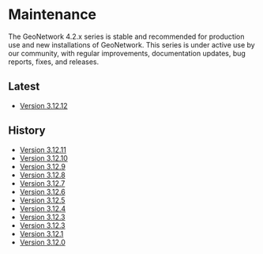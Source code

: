 # Maintenance

The GeoNetwork 4.2.x series is stable and recommended for production use and new installations of GeoNetwork. 
This series is under active use by our community, with regular improvements, documentation updates, bug reports, fixes, and releases.

## Latest

* [Version 3.12.12](../version-3.12.12.md)

## History

* [Version 3.12.11](../version-3.12.11.md)
* [Version 3.12.10](../version-3.12.10.md)
* [Version 3.12.9](../version-3.12.9.md)
* [Version 3.12.8](../version-3.12.8.md)
* [Version 3.12.7](../version-3.12.7.md)
* [Version 3.12.6](../version-3.12.6.md)
* [Version 3.12.5](../version-3.12.5.md)
* [Version 3.12.4](../version-3.12.4.md)
* [Version 3.12.3](../version-3.12.3.md)
* [Version 3.12.3](../version-3.12.2.md)
* [Version 3.12.1](../version-3.12.1.md)
* [Version 3.12.0](../version-3.12.0.md)

